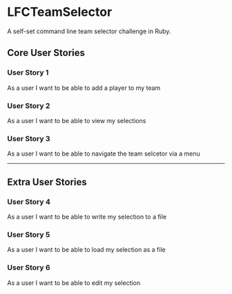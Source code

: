 # LFCTeamSelector
A self-set command line team selector challenge in Ruby.

## Core User Stories
### User Story 1
As a user I want to be able to add a player to my team

### User Story 2
As a user I want to be able to view my selections

### User Story 3
As a user I want to be able to navigate the team selcetor via a menu
___
## Extra User Stories
### User Story 4
As a user I want to be able to write my selection to a file

### User Story 5
As a user I want to be able to load my selection as a file

### User Story 6
As a user I want to be able to edit my selection


